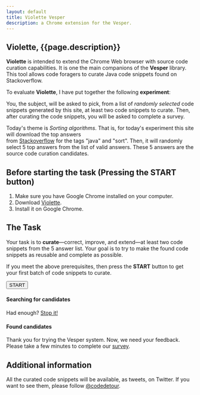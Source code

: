 ```yaml
---
layout: default
title: Violette Vesper
description: a Chrome extension for the Vesper.
---
```


## Violette, {{page.description}}


**Violette** is intended to extend the Chrome Web browser with source code curation capabilities. 
It is one the main companions of the **Vesper** library. This tool allows code foragers to curate 
Java code snippets found on Stackoverflow.   
      
To evaluate **Violette**, I have put together the following **experiment**:        
 
You, the subject, will be asked to pick, from a list of *randomly selected* code snippets generated by this site, 
at least two code snippets to curate. Then, after curating the code snippets, you will be asked to complete a survey.

Today's theme is *Sorting algorithms*. That is, for today's experiment this site will download the top answers  
from [Stackoverflow](http://www.stackoverflow.com) for the tags "java" and "sort". Then, it will randomly 
select 5 top answers from the list of valid answers. These 5 answers are the source code curation candidates.
  
 
## Before starting the task (Pressing the START button)
 
1. Make sure you have Google Chrome installed on your computer.   
2. Download [Violette](https://www.dropbox.com/s/dpse9g1nojt4e73/vesper-web.crx).  
3. Install it on Google Chrome.
  

## The Task 

Your task is to **curate**—correct, improve, and extend—at least two code snippets from the 5 answer 
list. Your goal is to try to make the found code snippets as reusable and complete as possible.  

If you meet the above prerequisites, then press the **START** button to get your first batch of 
code snippets to curate. 

<div class="sorter">
    <button id="sort">START</button>
</div>

<div id="columns">
    <div id="left-col">
        <h4><strong>Searching for candidates</strong></h4>
        <div id="logger"></div>
        <div id="stopper" class="hide">
           Had enough? <a href="#" id="stop">Stop it!</a>
        </div>
    </div>
</div>
<div id="right-col">
    <h4><strong>Found candidates</strong></h4>
    <div id="displayer"></div>
</div>
<div id="clear"></div>


Thank you for trying the Vesper system. Now, we need your feedback. Please take a few minutes 
to complete our [survey](http://goo.gl/vzqmzG).


## Additional information

All the curated code snippets will be available, as tweets, on Twitter. If you want to see them, 
please follow [@codedetour](https://twitter.com/codedetour). 